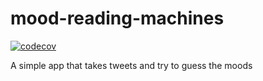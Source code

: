 # mood-reading-machines

[![codecov](https://codecov.io/gh/alinekborges/mood-reading-machines/branch/master/graph/badge.svg)](https://codecov.io/gh/alinekborges/mood-reading-machines)

A simple app that takes tweets and try to guess the moods
